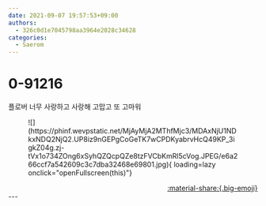 ```yaml
---
date: 2021-09-07 19:57:53+09:00
authors:
  - 326c0d1e7045798aa3964e2028c34628
categories:
  - Saerom
---
```


# 0-91216

<div class="post-container" markdown="1">
<div class="content-container md-sidebar__scrollwrap" markdown="1">

플로버 너무 사랑하고 사랑해 고맙고 또 고마워 
<figure markdown="1">
![](https://phinf.wevpstatic.net/MjAyMjA2MThfMjc3/MDAxNjU1NDkxNDQ2NjQ2.UP8iz9nGEPgCoGeTK7wCPDKyabrvHcQ49KP_3igkZ04g.zj-tVx1o734ZOng6xSyhQZQcpQZe8tzFVCbKmRl5cVog.JPEG/e6a266ccf7a542609c3c7dba32468e69801.jpg){ loading=lazy onclick="openFullscreen(this)"}
</figure>


</div>
</div>

<div style="text-align: right;" markdown="1">
<a href="https://weverse.io/fromis9/artist/0-91216" style="text-align: right;">:material-share:{.big-emoji}</a>
</div>
---
